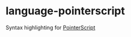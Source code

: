 # language-pointerscript

Syntax highlighting for [PointerScript](https://github.com/M4GNV5/PointerScript)
